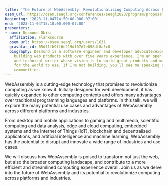 ```yaml
---
title: 'The Future of WebAssembly: Revolutionalizing Computing Across Platforms and Industries'
osem_url: https://osem.seagl.org/conferences/seagl2023/program/proposals/931
beginning: '2023-11-04T14:50:00.000-07:00'
end: '2023-11-04T15:10:00.000-07:00'
presenters:
- name: Desmond Obisi
  affiliation: Flanksource
  osem_url: https://osem.seagl.org/users/1631
  gravatar_id: 05d71fb9ff6e219d107d7e098df8a5c0
  biography: Desmond is a software engineer and developer advocate/experience engineer
    building web products with over five years experience. I'm an open source contributor
    and technical writer whose vision is to build great products and makes it easy
    for the world to use. If I'm not building, you'll see me speaking and engaging
    communities.
---
```


WebAssembly is a cutting-edge technology that promises to revolutionize computing as we know it. Initially designed for web development, it has quickly expanded to other computing contexts and offers many advantages over traditional programming languages and platforms. In this talk, we will explore the many potential use cases and advantages of WebAssembly across different platforms and industries.

From desktop and mobile applications to gaming and multimedia, scientific computing and data analysis, edge and cloud computing, embedded systems and the Internet of Things (IoT), blockchain and decentralized applications, and artificial intelligence and machine learning, WebAssembly has the potential to disrupt and innovate a wide range of industries and use cases.

We will discuss how WebAssembly is poised to transform not just the web, but also the broader computing landscape, and contribute to a more efficient and streamlined computing experience overall. Join us as we delve into the future of WebAssembly and its potential to revolutionize computing across platforms and industries.
